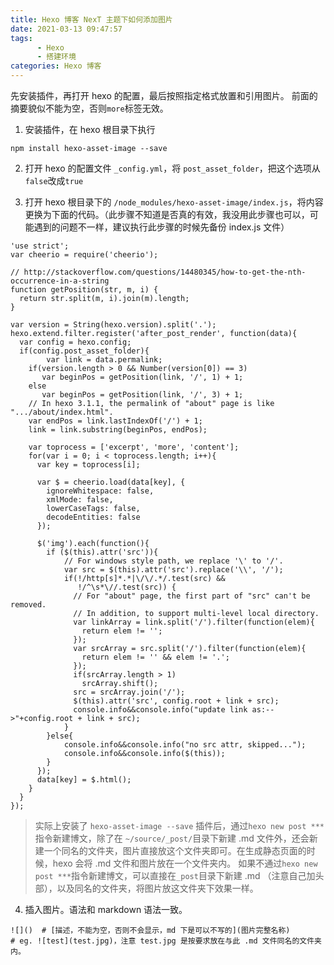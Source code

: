 ```yaml
---
title: Hexo 博客 NexT 主题下如何添加图片
date: 2021-03-13 09:47:57
tags: 
      - Hexo
      - 搭建环境
categories: Hexo 博客
---
```


先安装插件，再打开 hexo 的配置，最后按照指定格式放置和引用图片。
前面的摘要貌似不能为空，否则`more`标签无效。

<!--more-->

1. 安装插件，在 hexo 根目录下执行
```
npm install hexo-asset-image --save
```
2. 打开 hexo 的配置文件 `_config.yml`，将 `post_asset_folder`，把这个选项从`false`改成`true`

3. 打开 hexo 根目录下的 `/node_modules/hexo-asset-image/index.js`，将内容更换为下面的代码。（此步骤不知道是否真的有效，我没用此步骤也可以，可能遇到的问题不一样，建议执行此步骤的时候先备份 index.js 文件）
```
'use strict';
var cheerio = require('cheerio');

// http://stackoverflow.com/questions/14480345/how-to-get-the-nth-occurrence-in-a-string
function getPosition(str, m, i) {
  return str.split(m, i).join(m).length;
}

var version = String(hexo.version).split('.');
hexo.extend.filter.register('after_post_render', function(data){
  var config = hexo.config;
  if(config.post_asset_folder){
        var link = data.permalink;
    if(version.length > 0 && Number(version[0]) == 3)
       var beginPos = getPosition(link, '/', 1) + 1;
    else
       var beginPos = getPosition(link, '/', 3) + 1;
    // In hexo 3.1.1, the permalink of "about" page is like ".../about/index.html".
    var endPos = link.lastIndexOf('/') + 1;
    link = link.substring(beginPos, endPos);

    var toprocess = ['excerpt', 'more', 'content'];
    for(var i = 0; i < toprocess.length; i++){
      var key = toprocess[i];
 
      var $ = cheerio.load(data[key], {
        ignoreWhitespace: false,
        xmlMode: false,
        lowerCaseTags: false,
        decodeEntities: false
      });

      $('img').each(function(){
        if ($(this).attr('src')){
            // For windows style path, we replace '\' to '/'.
            var src = $(this).attr('src').replace('\\', '/');
            if(!/http[s]*.*|\/\/.*/.test(src) &&
               !/^\s*\//.test(src)) {
              // For "about" page, the first part of "src" can't be removed.
              // In addition, to support multi-level local directory.
              var linkArray = link.split('/').filter(function(elem){
                return elem != '';
              });
              var srcArray = src.split('/').filter(function(elem){
                return elem != '' && elem != '.';
              });
              if(srcArray.length > 1)
                srcArray.shift();
              src = srcArray.join('/');
              $(this).attr('src', config.root + link + src);
              console.info&&console.info("update link as:-->"+config.root + link + src);
            }
        }else{
            console.info&&console.info("no src attr, skipped...");
            console.info&&console.info($(this));
        }
      });
      data[key] = $.html();
    }
  }
});
```
> 实际上安装了 `hexo-asset-image --save` 插件后，通过`hexo new post ***`指令新建博文，除了在 `~/source/_post/`目录下新建 .md 文件外，还会新建一个同名的文件夹，图片直接放这个文件夹即可。在生成静态页面的时候，hexo 会将 .md 文件和图片放在一个文件夹内。
> 如果不通过`hexo new post ***`指令新建博文，可以直接在`_post`目录下新建 .md （注意自己加头部），以及同名的文件夹，将图片放这文件夹下效果一样。

4. 插入图片。语法和 markdown 语法一致。
```
![]()  # [描述，不能为空，否则不会显示，md 下是可以不写的](图片完整名称)
# eg. ![test](test.jpg)，注意 test.jpg 是按要求放在与此 .md 文件同名的文件夹内。
```